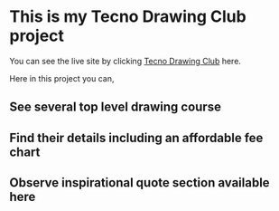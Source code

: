 # This is my Tecno Drawing Club project

You can see the live site by clicking  [Tecno Drawing Club](https://xenodochial-mestorf-7096bd.netlify.app/) here.


Here in this project you can, 
## See several top level drawing course
## Find their details including an affordable fee chart
## Observe inspirational quote section available here

